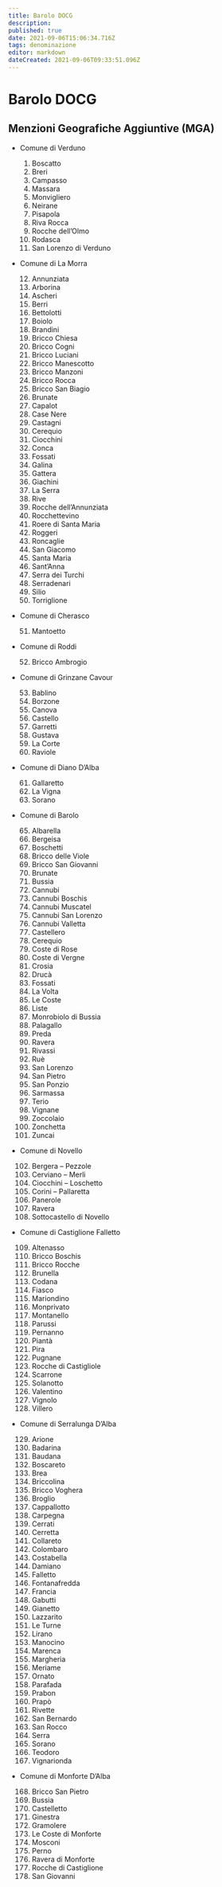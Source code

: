 ```yaml
---
title: Barolo DOCG 
description: 
published: true
date: 2021-09-06T15:06:34.716Z
tags: denominazione
editor: markdown
dateCreated: 2021-09-06T09:33:51.096Z
---
```


# Barolo DOCG

## Menzioni Geografiche Aggiuntive (MGA)

- Comune di Verduno
  1. Boscatto
  2. Breri
  3. Campasso
  4. Massara
  5. Monvigliero
  6. Neirane
  7. Pisapola
  8. Riva Rocca
  9. Rocche dell’Olmo
  10. Rodasca
  11. San Lorenzo di Verduno

- Comune di La Morra

  12. Annunziata
  13. Arborina
  14. Ascheri
  15. Berri
  16. Bettolotti
  17. Boiolo
  18. Brandini
  19. Bricco Chiesa
  20. Bricco Cogni
  21. Bricco Luciani
  22. Bricco Manescotto
  23. Bricco Manzoni
  24. Bricco Rocca
  25. Bricco San Biagio
  26. Brunate
  27. Capalot
  28. Case Nere
  29. Castagni
  30. Cerequio
  31. Ciocchini
  32. Conca
  33. Fossati
  34. Galina
  35. Gattera
  36. Giachini
  37. La Serra
  38. Rive
  39. Rocche dell’Annunziata
  40. Rocchettevino
  41. Roere di Santa Maria
  42. Roggeri
  43. Roncaglie
  44. San Giacomo
  45. Santa Maria
  46. Sant’Anna
  47. Serra dei Turchi
  48. Serradenari
  49. Silio
  50. Torriglione

- Comune di Cherasco

  51. Mantoetto

- Comune di Roddi

  52. Bricco Ambrogio

- Comune di Grinzane Cavour

  53.  Bablino
  54. Borzone
  55. Canova
  56. Castello
  57. Garretti
  58. Gustava
  59. La Corte
  60. Raviole

- Comune di Diano D’Alba

  61. Gallaretto
  62. La Vigna
  63. Sorano

- Comune di Barolo

  65. Albarella
  66. Bergeisa
  67. Boschetti
  68. Bricco delle Viole
  69. Bricco San Giovanni
  70. Brunate
  71. Bussia
  72. Cannubi
  73. Cannubi Boschis
  74. Cannubi Muscatel
  75. Cannubi San Lorenzo
  76. Cannubi Valletta
  77. Castellero
  78. Cerequio
  79. Coste di Rose
  80. Coste di Vergne
  81. Crosia
  82. Drucà
  83. Fossati
  84. La Volta
  85. Le Coste
  86. Liste
  87. Monrobiolo di Bussia
  88. Palagallo
  89. Preda
  90. Ravera
  91. Rivassi
  92. Ruè
  93. San Lorenzo
  94. San Pietro
  95. San Ponzio
  96. Sarmassa
  97. Terio
  98. Vignane
  99. Zoccolaio
  100. Zonchetta
  101. Zuncai

- Comune di Novello

  102. Bergera – Pezzole
  103. Cerviano – Merli
  104. Ciocchini – Loschetto
  105. Corini – Pallaretta
  106. Panerole
  107. Ravera
  108. Sottocastello di Novello

- Comune di Castiglione Falletto

  109. Altenasso
  110. Bricco Boschis
  111. Bricco Rocche
  112. Brunella
  113. Codana
  114. Fiasco
  115. Mariondino
  116. Monprivato
  117. Montanello
  118. Parussi
  119. Pernanno
  120. Piantà
  121. Pira
  122. Pugnane
  123. Rocche di Castigliole
  124. Scarrone
  125. Solanotto
  126. Valentino
  127. Vignolo
  128. Villero

- Comune di Serralunga D’Alba

  129.  Arione
  130.  Badarina
  131.  Baudana
  132.  Boscareto
  133.  Brea
  134.  Briccolina
  135.  Bricco Voghera
  136.  Broglio
  137.  Cappallotto
  138.  Carpegna
  139.  Cerrati
  140.  Cerretta
  141.  Collareto
  142.  Colombaro
  143.  Costabella
  144.  Damiano
  145.  Falletto
  146.  Fontanafredda
  147.  Francia
  148.  Gabutti
  149.  Gianetto
  150.  Lazzarito
  151.  Le Turne
  152.  Lirano
  153.  Manocino
  154.  Marenca
  155.  Margheria
  156.  Meriame
  157.  Ornato
  158.  Parafada
  159.  Prabon
  160.  Prapò
  161.  Rivette
  162.  San Bernardo
  163.  San Rocco
  164.  Serra
  165.  Sorano
  166.  Teodoro
  167.  Vignarionda

- Comune di Monforte D’Alba

  168. Bricco San Pietro
  169. Bussia
  170. Castelletto
  171. Ginestra
  172. Gramolere
  173. Le Coste di Monforte
  174. Mosconi
  175. Perno
  176. Ravera di Monforte
  177. Rocche di Castiglione
  178. San Giovanni
